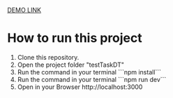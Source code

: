 [DEMO LINK](https://test-task-dt.ilya-maker.vercel.app/)
<h1> How to run this project </h1>
<ol>
  <li>
    Clone this repository.
  </li>
  <li>
    Open the project folder "testTaskDT"
  </li>
  <li>
    Run the command in your terminal ```npm install```
  </li>
  <li>
    Run the command in your terminal ```npm run dev```
  </li>
  <li>
    Open in your Browser http://localhost:3000
  </li>
</ol>
